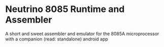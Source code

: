 # Neutrino 8085 Runtime and Assembler
A short and sweet assembler and emulator for the 8085A microprocessor with a companion (read: standalone) android app
